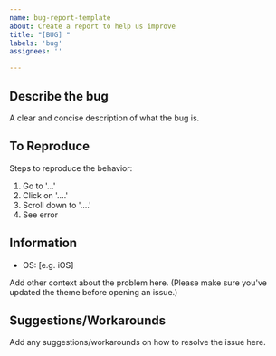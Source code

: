 ```yaml
---
name: bug-report-template
about: Create a report to help us improve
title: "[BUG] "
labels: 'bug'
assignees: ''

---
```


## Describe the bug
A clear and concise description of what the bug is.

## To Reproduce
Steps to reproduce the behavior:
1. Go to '...'
2. Click on '....'
3. Scroll down to '....'
4. See error

## Information
 - OS: [e.g. iOS]

Add other context about the problem here. (Please make sure you've updated the theme before opening an issue.)

## Suggestions/Workarounds
Add any suggestions/workarounds on how to resolve the issue here.
